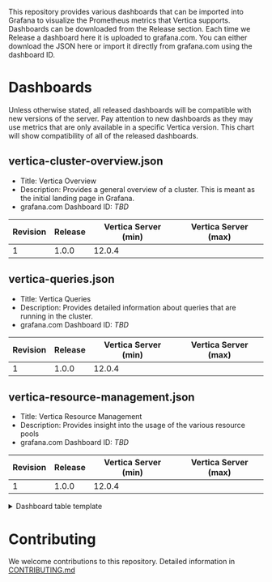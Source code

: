 This repository provides various dashboards that can be imported into Grafana to visualize the Prometheus metrics that Vertica supports. Dashboards can be downloaded from the Release section. Each time we Release a dashboard here it is uploaded to grafana.com. You can either download the JSON here or import it directly from grafana.com using the dashboard ID.

# Dashboards

Unless otherwise stated, all released dashboards will be compatible with new versions of the server. Pay attention to new dashboards as they may use metrics that are only available in a specific Vertica version. This chart will show compatibility of all of the released dashboards.

## vertica-cluster-overview.json
* Title: Vertica Overview
* Description: Provides a general overview of a cluster. This is meant as the initial landing page in Grafana.
* grafana.com Dashboard ID: *TBD*

| Revision | Release | Vertica Server (min) | Vertica Server (max) |
| --- | --- | --- | --- |
| 1 | 1.0.0 | 12.0.4 |

## vertica-queries.json
* Title: Vertica Queries
* Description: Provides detailed information about queries that are running in the cluster.
* grafana.com Dashboard ID: *TBD*

| Revision | Release | Vertica Server (min) | Vertica Server (max) |
| --- | --- | --- | --- |
| 1 | 1.0.0 | 12.0.4 |

## vertica-resource-management.json
* Title: Vertica Resource Management
* Description: Provides insight into the usage of the various resource pools
* grafana.com Dashboard ID: *TBD*

| Revision | Release | Vertica Server (min) | Vertica Server (max) |
| --- | --- | --- | --- |
| 1 | 1.0.0 | 12.0.4 |

<details><summary>Dashboard table template</summary>
## dashboard name
* Title: *Provide a title for the dashboard*
* Description: *provide a description of the dashboard*
* grafana.com Dashboard ID: *the ID of the dashboard in grafana.com*

| Revision | Release | Vertica Server (min) | Vertica Server (max) |
| --- | --- | --- | --- |
| *Revision of dashboard in grafana.com* | *GitHub release that provided this dashboard* | *Minimum Vertica server version needed* | *If dashboard doesn't work on latest Vertica, this is the final version where it works.* |
</details>

# Contributing

We welcome contributions to this repository. Detailed information in [CONTRIBUTING.md](CONTRIBUTING.md)
